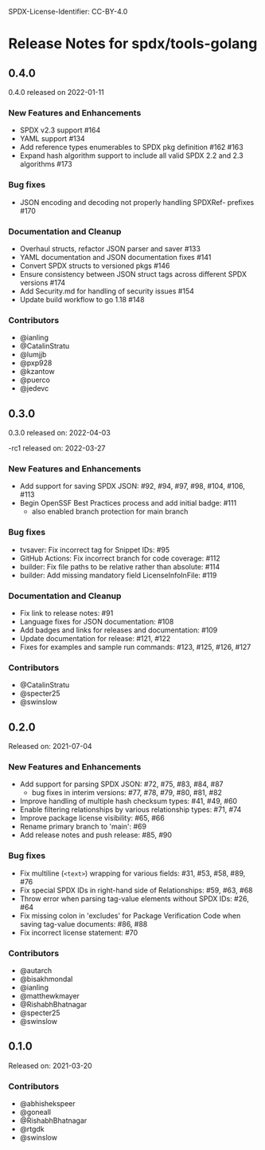 SPDX-License-Identifier: CC-BY-4.0

# Release Notes for spdx/tools-golang

## 0.4.0

0.4.0 released on 2022-01-11

### New Features and Enhancements
* SPDX v2.3 support #164
* YAML support #134
* Add reference types enumerables to SPDX pkg definition #162 #163
* Expand hash algorithm support to include all valid SPDX 2.2 and 2.3 algorithms #173

### Bug fixes
* JSON encoding and decoding not properly handling SPDXRef- prefixes #170

### Documentation and Cleanup
* Overhaul structs, refactor JSON parser and saver #133 
* YAML documentation and JSON documentation fixes #141 
* Convert SPDX structs to versioned pkgs #146
* Ensure consistency between JSON struct tags across different SPDX versions #174
* Add Security.md for handling of security issues #154
* Update build workflow to go 1.18 #148

### Contributors
* @ianling 
* @CatalinStratu
* @lumjjb 
* @pxp928 
* @kzantow 
* @puerco 
* @jedevc 

## 0.3.0

0.3.0 released on: 2022-04-03

-rc1 released on: 2022-03-27

### New Features and Enhancements
* Add support for saving SPDX JSON: #92, #94, #97, #98, #104, #106, #113
* Begin OpenSSF Best Practices process and add initial badge: #111
  * also enabled branch protection for main branch

### Bug fixes
* tvsaver: Fix incorrect tag for Snippet IDs: #95
* GitHub Actions: Fix incorrect branch for code coverage: #112
* builder: Fix file paths to be relative rather than absolute: #114
* builder: Add missing mandatory field LicenseInfoInFile: #119

### Documentation and Cleanup
* Fix link to release notes: #91
* Language fixes for JSON documentation: #108
* Add badges and links for releases and documentation: #109
* Update documentation for release: #121, #122
* Fixes for examples and sample run commands: #123, #125, #126, #127

### Contributors
* @CatalinStratu
* @specter25
* @swinslow

## 0.2.0

Released on: 2021-07-04

### New Features and Enhancements
* Add support for parsing SPDX JSON: #72, #75, #83, #84, #87
  * bug fixes in interim versions: #77, #78, #79, #80, #81, #82
* Improve handling of multiple hash checksum types: #41, #49, #60
* Enable filtering relationships by various relationship types: #71, #74
* Improve package license visibility: #65, #66
* Rename primary branch to 'main': #69
* Add release notes and push release: #85, #90

### Bug fixes
* Fix multiline (`<text>`) wrapping for various fields: #31, #53, #58, #89, #76
* Fix special SPDX IDs in right-hand side of Relationships: #59, #63, #68
* Throw error when parsing tag-value elements without SPDX IDs: #26, #64
* Fix missing colon in 'excludes' for Package Verification Code when saving tag-value documents: #86, #88
* Fix incorrect license statement: #70

### Contributors
* @autarch
* @bisakhmondal
* @ianling
* @matthewkmayer
* @RishabhBhatnagar
* @specter25
* @swinslow

## 0.1.0

Released on: 2021-03-20

### Contributors
* @abhishekspeer
* @goneall
* @RishabhBhatnagar
* @rtgdk
* @swinslow
